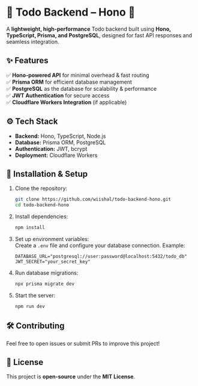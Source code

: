 # 📌 Todo Backend – Hono 🚀  

A **lightweight, high-performance** Todo backend built using **Hono, TypeScript, Prisma, and PostgreSQL**, designed for fast API responses and seamless integration.

## ✨ Features  

✅ **Hono-powered API** for minimal overhead & fast routing  
✅ **Prisma ORM** for efficient database management  
✅ **PostgreSQL** as the database for scalability & performance  
✅ **JWT Authentication** for secure access  
✅ **Cloudflare Workers Integration** (if applicable)  

## ⚙️ Tech Stack  

- **Backend:** Hono, TypeScript, Node.js  
- **Database:** Prisma ORM, PostgreSQL  
- **Authentication:** JWT, bcrypt  
- **Deployment:** Cloudflare Workers

## 🚀 Installation & Setup  

1. Clone the repository:  
   ```bash
   git clone https://github.com/wiishal/todo-backend-hono.git
   cd todo-backend-hono
   ```

2. Install dependencies:  
   ```bash
   npm install
   ```

3. Set up environment variables:  
   Create a `.env` file and configure your database connection. Example:  
   ```env
   DATABASE_URL="postgresql://user:password@localhost:5432/todo_db"
   JWT_SECRET="your_secret_key"
   ```

4. Run database migrations:  
   ```bash
   npx prisma migrate dev
   ```

5. Start the server:  
   ```bash
   npm run dev
   ```

## 🛠️ Contributing  

Feel free to open issues or submit PRs to improve this project!  

## 📜 License  

This project is **open-source** under the **MIT License**.
